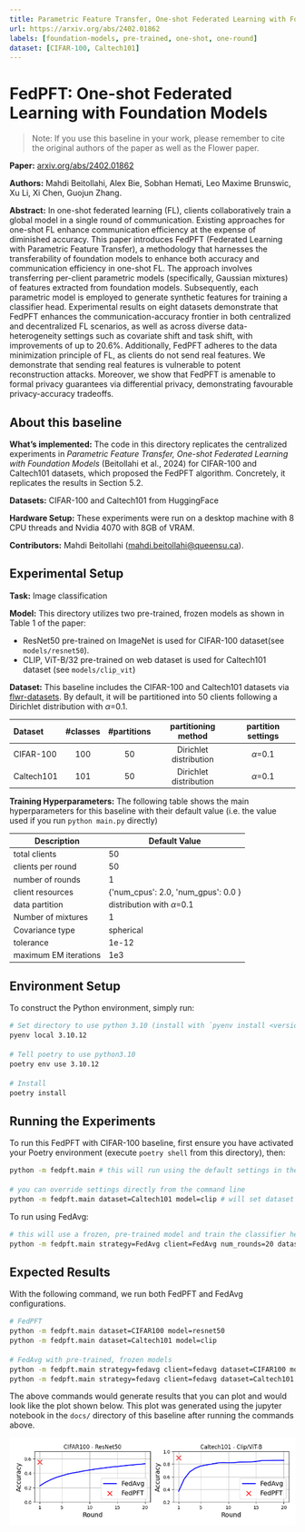 ```yaml
---
title: Parametric Feature Transfer, One-shot Federated Learning with Foundation Models
url: https://arxiv.org/abs/2402.01862
labels: [foundation-models, pre-trained, one-shot, one-round]
dataset: [CIFAR-100, Caltech101]
---
```


# FedPFT: One-shot Federated Learning with Foundation Models

> Note: If you use this baseline in your work, please remember to cite the original authors of the paper as well as the Flower paper.

**Paper:** [arxiv.org/abs/2402.01862](https://arxiv.org/abs/2402.01862)

**Authors:** Mahdi Beitollahi, Alex Bie, Sobhan Hemati, Leo Maxime Brunswic, Xu Li, Xi Chen, Guojun Zhang.

**Abstract:** In one-shot federated learning (FL), clients collaboratively train a global model in a single round of communication. Existing approaches for one-shot FL enhance communication efficiency at the expense of diminished accuracy. This paper introduces FedPFT (Federated Learning with Parametric Feature Transfer), a methodology that harnesses the transferability of foundation models to enhance both accuracy and communication efficiency in one-shot FL. The approach involves transferring per-client parametric models (specifically, Gaussian mixtures) of features extracted from foundation models. Subsequently, each parametric model is employed to generate synthetic features for training a classifier head. Experimental results on eight datasets demonstrate that FedPFT enhances the communication-accuracy frontier in both centralized and decentralized FL scenarios, as well as across diverse data-heterogeneity settings such as covariate shift and task shift, with improvements of up to 20.6%. Additionally, FedPFT adheres to the data minimization principle of FL, as clients do not send real features. We demonstrate that sending real features is vulnerable to potent reconstruction attacks. Moreover, we show that FedPFT is amenable to formal privacy guarantees via differential privacy, demonstrating favourable privacy-accuracy tradeoffs.


## About this baseline

**What’s implemented:** The code in this directory replicates the centralized experiments in *Parametric Feature Transfer, One-shot Federated Learning with Foundation Models* (Beitollahi et al., 2024) for CIFAR-100 and Caltech101 datasets, which proposed the FedPFT algorithm. Concretely, it replicates the results in Section 5.2.

**Datasets:** CIFAR-100 and Caltech101 from HuggingFace

**Hardware Setup:** These experiments were run on a desktop machine with 8 CPU threads and Nvidia 4070 with 8GB of VRAM. 

**Contributors:** Mahdi Beitollahi (mahdi.beitollahi@queensu.ca).


## Experimental Setup

**Task:** Image classification

**Model:** This directory utilizes two pre-trained, frozen models as shown in Table 1 of the paper:
* ResNet50 pre-trained on ImageNet is used for CIFAR-100 dataset(see `models/resnet50`). 
* CLIP, ViT-B/32 pre-trained on web dataset is used for Caltech101 dataset (see `models/clip_vit`)

**Dataset:** This baseline includes the CIFAR-100 and Caltech101 datasets via [flwr-datasets](https://flower.ai/docs/datasets/). By default, it will be partitioned into 50 clients following a Dirichlet distribution with $\alpha$=0.1.

| Dataset | #classes | #partitions | partitioning method | partition settings |
| :------ | :---: | :---: | :---: | :---: |
| CIFAR-100 | 100 | 50 | Dirichlet distribution | $\alpha$=0.1 |
| Caltech101 | 101 | 50 | Dirichlet distribution | $\alpha$=0.1 |

**Training Hyperparameters:** The following table shows the main hyperparameters for this baseline with their default value (i.e. the value used if you run `python main.py` directly)

| Description | Default Value |
| ----------- | ----- |
| total clients | 50 |
| clients per round | 50 |
| number of rounds | 1 |
| client resources | {'num_cpus': 2.0, 'num_gpus': 0.0 }|
| data partition | distribution with $\alpha$=0.1 |
| Number of mixtures | 1 |
| Covariance type | spherical |
| tolerance | 1e-12 |
| maximum EM iterations | 1e3 |


## Environment Setup

To construct the Python environment, simply run:

```bash
# Set directory to use python 3.10 (install with `pyenv install <version>` if you don't have it)
pyenv local 3.10.12

# Tell poetry to use python3.10
poetry env use 3.10.12

# Install
poetry install
```


## Running the Experiments

To run this FedPFT with CIFAR-100 baseline, first ensure you have activated your Poetry environment (execute `poetry shell` from this directory), then:

```bash
python -m fedpft.main # this will run using the default settings in the `conf/config.yaml`

# you can override settings directly from the command line
python -m fedpft.main dataset=Caltech101 model=clip # will set dataset to Caltech101 and the pre-trained model to Clip-ViT/B32
```

To run using FedAvg:
```bash
# this will use a frozen, pre-trained model and train the classifier head
python -m fedpft.main strategy=FedAvg client=FedAvg num_rounds=20 dataset=Caltech101 model=clip num_gpus=0.2

```


## Expected Results


With the following command, we run both FedPFT and FedAvg configurations. 

```bash
# FedPFT
python -m fedpft.main dataset=CIFAR100 model=resnet50
python -m fedpft.main dataset=Caltech101 model=clip

# FedAvg with pre-trained, frozen models
python -m fedpft.main strategy=fedavg client=fedavg dataset=CIFAR100 model=resnet50 num_rounds=20 strategy.on_fit_config_fn.num_epochs=1=1 num_gpus=0.5
python -m fedpft.main strategy=fedavg client=fedavg dataset=Caltech101 model=clip num_rounds=20 num_gpus=0.2
```

The above commands would generate results that you can plot and would look like the plot shown below. This plot was generated using the jupyter notebook in the `docs/` directory of this baseline after running the commands above.

![](_static/FedPft.png)

